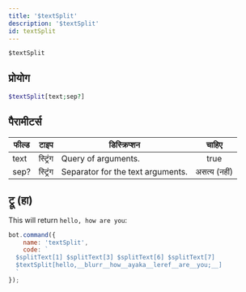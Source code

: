 ```yaml
---
title: '$textSplit'
description: '$textSplit'
id: textSplit
---
```


`$textSplit`

## प्रोयोग

```php
$textSplit[text;sep?]
```

## पैरामीटर्स

| फील्ड | टाइप     | डिस्क्रिप्शन                      |    चाहिए     |
| ----- | -------- | --------------------------------- |:------------:|
| text  | स्ट्रिंग | Query of arguments.               |     true     |
| sep?  | स्ट्रिंग | Separator for the text arguments. | असत्य (नहीं) |

## ट्रू (हा)

This will return `hello, how are you`:

```javascript
bot.command({
    name: 'textSplit',
    code: `
  $splitText[1] $splitText[3] $splitText[6] $splitText[7]
  $textSplit[hello,__blurr__how__ayaka__leref__are__you;__]
  `
});
```